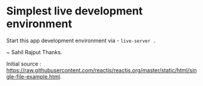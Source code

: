 # Simplest live development environment

Start this app development environment via - `live-server .`

~
Sahil Rajput
Thanks.

Initial source : <https://raw.githubusercontent.com/reactjs/reactjs.org/master/static/html/single-file-example.html>.
